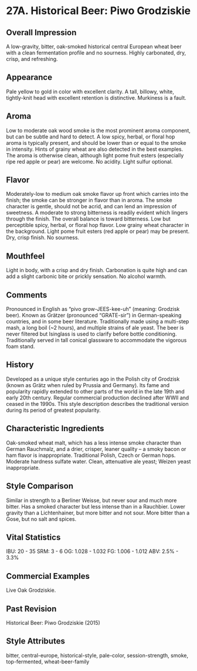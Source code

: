 # 27A. Historical Beer: Piwo Grodziskie

## Overall Impression

A low-gravity, bitter, oak-smoked historical central European wheat beer with a clean fermentation profile and no sourness. Highly carbonated, dry, crisp, and refreshing.

## Appearance

Pale yellow to gold in color with excellent clarity. A tall, billowy, white, tightly-knit head with excellent retention is distinctive. Murkiness is a fault.

## Aroma

Low to moderate oak wood smoke is the most prominent aroma component, but can be subtle and hard to detect. A low spicy, herbal, or floral hop aroma is typically present, and should be lower than or equal to the smoke in intensity. Hints of grainy wheat are also detected in the best examples. The aroma is otherwise clean, although light pome fruit esters (especially ripe red apple or pear) are welcome. No acidity. Light sulfur optional.

## Flavor

Moderately-low to medium oak smoke flavor up front which carries into the finish; the smoke can be stronger in flavor than in aroma. The smoke character is gentle, should not be acrid, and can lend an impression of sweetness. A moderate to strong bitterness is readily evident which lingers through the finish. The overall balance is toward bitterness. Low but perceptible spicy, herbal, or floral hop flavor. Low grainy wheat character in the background. Light pome fruit esters (red apple or pear) may be present. Dry, crisp finish. No sourness.

## Mouthfeel

Light in body, with a crisp and dry finish. Carbonation is quite high and can add a slight carbonic bite or prickly sensation. No alcohol warmth.

## Comments

Pronounced in English as “pivo grow-JEES-kee-uh” (meaning: Grodzisk beer). Known as Grätzer (pronounced “GRATE-sir”) in German-speaking countries, and in some beer literature. Traditionally made using a multi-step mash, a long boil (~2 hours), and multiple strains of ale yeast. The beer is never filtered but Isinglass is used to clarify before bottle conditioning. Traditionally served in tall conical glassware to accommodate the vigorous foam stand.

## History

Developed as a unique style centuries ago in the Polish city of Grodzisk (known as Grätz when ruled by Prussia and Germany). Its fame and popularity rapidly extended to other parts of the world in the late 19th and early 20th century. Regular commercial production declined after WWII and ceased in the 1990s. This style description describes the traditional version during its period of greatest popularity.

## Characteristic Ingredients

Oak-smoked wheat malt, which has a less intense smoke character than German Rauchmalz, and a drier, crisper, leaner quality – a smoky bacon or ham flavor is inappropriate. Traditional Polish, Czech or German hops. Moderate hardness sulfate water. Clean, attenuative ale yeast; Weizen yeast inappropriate.

## Style Comparison

Similar in strength to a Berliner Weisse, but never sour and much more bitter. Has a smoked character but less intense than in a Rauchbier. Lower gravity than a Lichtenhainer, but more bitter and not sour. More bitter than a Gose, but no salt and spices.

## Vital Statistics

IBU: 20 - 35
SRM: 3 - 6
OG: 1.028 - 1.032
FG: 1.006 - 1.012
ABV: 2.5% - 3.3%

## Commercial Examples

Live Oak Grodziskie.

## Past Revision

Historical Beer: Piwo Grodziskie (2015)

## Style Attributes

bitter, central-europe, historical-style, pale-color, session-strength, smoke, top-fermented, wheat-beer-family